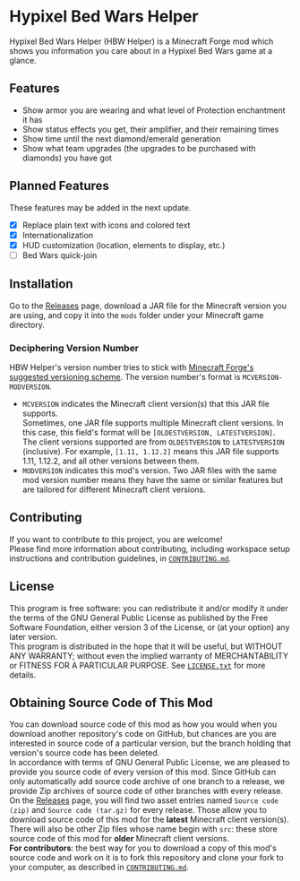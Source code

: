 # Hypixel Bed Wars Helper

Hypixel Bed Wars Helper (HBW Helper) is a Minecraft Forge mod which shows you
information you care about in a Hypixel Bed Wars game at a glance.  

## Features
- Show armor you are wearing and what level of Protection enchantment it has
- Show status effects you get, their amplifier, and their remaining times
- Show time until the next diamond/emerald generation
- Show what team upgrades (the upgrades to be purchased with diamonds) you
have got

## Planned Features
These features may be added in the next update.  
- [x] Replace plain text with icons and colored text
- [x] Internationalization
- [x] HUD customization (location, elements to display, etc.)
- [ ] Bed Wars quick-join

## Installation
Go to the [Releases](https://github.com/Leo3418/HBWHelper/releases) page, 
download a JAR file for the Minecraft version you are using, and copy it into 
the `mods` folder under your Minecraft game directory.

### Deciphering Version Number
HBW Helper's version number tries to stick with
[Minecraft Forge's suggested versioning
scheme](https://mcforge.readthedocs.io/en/latest/conventions/versioning/).
The version number's format is `MCVERSION-MODVERSION`.
- `MCVERSION` indicates the Minecraft client version(s) that this JAR file
supports.  
Sometimes, one JAR file supports multiple Minecraft client versions. In this
case, this field's format will be `[OLDESTVERSION, LATESTVERSION]`. The client
versions supported are from `OLDESTVERSION` to `LATESTVERSION` (inclusive). For
example, `[1.11, 1.12.2]` means this JAR file supports 1.11, 1.12.2, and all
other versions between them.
- `MODVERSION` indicates this mod's version. Two JAR files with the same mod
version number means they have the same or similar features but are tailored
for different Minecraft client versions.

## Contributing
If you want to contribute to this project, you are welcome!  
Please find more information about contributing, including workspace setup
instructions and contribution guidelines, in [`CONTRIBUTING.md`](CONTRIBUTING.md).

## License
This program is free software: you can redistribute it and/or modify it under 
the terms of the GNU General Public License as published by the Free Software 
Foundation, either version 3 of the License, or (at your option) any later 
version.  
This program is distributed in the hope that it will be useful, but WITHOUT ANY 
WARRANTY; without even the implied warranty of MERCHANTABILITY or FITNESS FOR A 
PARTICULAR PURPOSE. See [`LICENSE.txt`](LICENSE.txt) for more details.

## Obtaining Source Code of This Mod
You can download source code of this mod as how you would when you download 
another repository's code on GitHub, but chances are you are interested in 
source code of a particular version, but the branch holding that version's 
source code has been deleted.  
In accordance with terms of GNU General Public License, we are pleased to 
provide you source code of every version of this mod. Since GitHub can only 
automatically add source code archive of one branch to a release, we provide 
Zip archives of source code of other branches with every release.  
On the [Releases](https://github.com/Leo3418/HBWHelper/releases) page, you
will find two asset entries named `Source code (zip)` and 
`Source code (tar.gz)` for every release. Those allow you to download source
code of this mod for the **latest** Minecraft client version(s). There will 
also be other Zip files whose name begin with `src`: these store source code of
this mod for **older** Minecraft client versions.  
**For contributors**: the best way for you to download a copy of this mod's 
source code and work on it is to fork this repository and clone your fork to 
your computer, as described in [`CONTRIBUTING.md`](CONTRIBUTING.md).
 